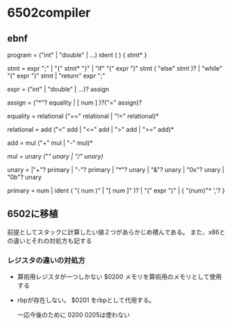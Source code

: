 # 6502compiler

## ebnf

program = ("int" | "double" | ...) ident ( ) { stmt* }

stmt =  expr ";"
     |  "{" stmt* "}"
     |  "if" "(" expr ")" stmt ( "else" stmt )?
     |  "while" "(" expr ")" stmt
     |  "return" expr ";"

expr = ("int" | "double" | ...)? assign

assign = ("*"? equality | \[ num \] )?("=" assign)?

equality = relational ("==" relational | "!=" relational)*

relational = add ("<" add | "<=" add | ">" add | ">=" add)*

add = mul ("+" mul | "-" mul)*

mul = unary ("*" unary | "/" unary)*

unary =  |"+"? primary | "-"? primary | "*"? unary | "&"? unary | "0x"? unary | "0b"? unary

primary = num |  ident ( "( num )" | "\[ num \]" )? | "(" expr ")" | { "(num)"* ','? } 
  
## 6502に移植

前提としてスタックに計算したい値２つがあらかじめ積んである。
また、x86との違いとそれの対処方も記する
  
### レジスタの違いの対処方

- 算術用レジスタが一つしかない
  $0200 メモリを算術用のメモリとして使用する

- rbpが存在しない。
  $0201 をrbpとして代用する。

  一応今後のために
  $0200~$0205は使わない


